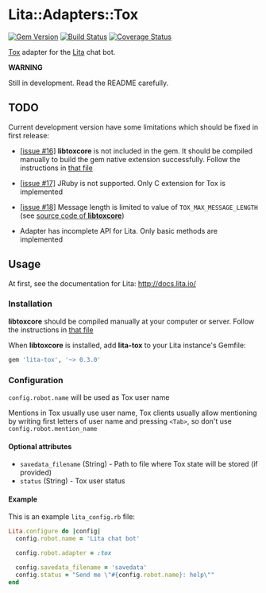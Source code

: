 Lita::Adapters::Tox
===================

[![Gem Version](https://badge.fury.io/rb/lita-tox.svg)](http://badge.fury.io/rb/lita-tox)
[![Build Status](https://travis-ci.org/braiden-vasco/lita-tox.svg)](https://travis-ci.org/braiden-vasco/lita-tox)
[![Coverage Status](https://coveralls.io/repos/braiden-vasco/lita-tox/badge.svg)](https://coveralls.io/r/braiden-vasco/lita-tox)

[Tox](https://tox.chat) adapter for the [Lita](http://lita.io) chat bot.

**WARNING**

Still in development. Read the README carefully.


TODO
----

Current development version have some limitations
which should be fixed in first release:

* [\[issue #16\]](https://github.com/braiden-vasco/lita-tox/issues/16)
  **libtoxcore** is not included in the gem. It should be compiled manually
  to build the gem native extension successfully. Follow the instructions in
  [that file](https://github.com/irungentoo/toxcore/blob/2ab3b14731061cc04d3ccc50a35093c11d018298/INSTALL.md)

* [\[issue #17\]](https://github.com/braiden-vasco/lita-tox/issues/17)
  JRuby is not supported. Only C extension for Tox is implemented

* [\[issue #18\]](https://github.com/braiden-vasco/lita-tox/issues/18)
  Message length is limited to value of `TOX_MAX_MESSAGE_LENGTH`
  (see [source code of **libtoxcore**](https://github.com/irungentoo/toxcore/blob/2ab3b14731061cc04d3ccc50a35093c11d018298/toxcore/tox.h#L252-L255))

* Adapter has incomplete API for Lita. Only basic methods are implemented


Usage
-----

At first, see the documentation for Lita: http://docs.lita.io/

### Installation

**libtoxcore** should be compiled manually at your computer or server.
Follow the instructions in
[that file](https://github.com/irungentoo/toxcore/blob/2ab3b14731061cc04d3ccc50a35093c11d018298/INSTALL.md)

When **libtoxcore** is installed, add **lita-tox**
to your Lita instance's Gemfile:

```ruby
gem 'lita-tox', '~> 0.3.0'
```

### Configuration

`config.robot.name` will be used as Tox user name

Mentions in Tox usually use user name, Tox clients usually allow mentioning
by writing first letters of user name and pressing `<Tab>`, so don't use
`config.robot.mention_name`

#### Optional attributes

- `savedata_filename` (String) - Path to file where Tox state will be stored (if provided)
- `status` (String) - Tox user status

#### Example

This is an example `lita_config.rb` file:

```ruby
Lita.configure do |config|
  config.robot.name = 'Lita chat bot'

  config.robot.adapter = :tox

  config.savedata_filename = 'savedata'
  config.status = "Send me \"#{config.robot.name}: help\""
end
```
